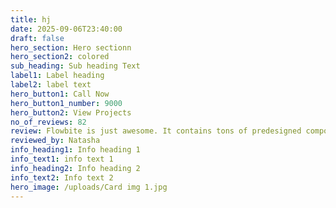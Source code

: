 ```yaml
---
title: hj
date: 2025-09-06T23:40:00
draft: false
hero_section: Hero sectionn
hero_section2: colored
sub_heading: Sub heading Text
label1: Label heading
label2: label text
hero_button1: Call Now
hero_button1_number: 9000
hero_button2: View Projects
no_of_reviews: 82
review: Flowbite is just awesome. It contains tons of predesigned components and pages starting from login screen to complex dashboard. Perfect choice for your next SaaS
reviewed_by: Natasha
info_heading1: Info heading 1
info_text1: info text 1
info_heading2: Info heading 2
info_text2: Info text 2
hero_image: /uploads/Card img 1.jpg
---
```


